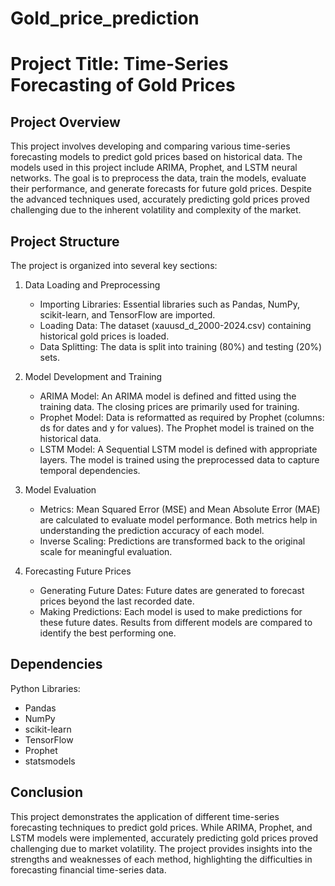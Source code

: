 # Gold_price_prediction
# Project Title: Time-Series Forecasting of Gold Prices

## Project Overview
This project involves developing and comparing various time-series forecasting models to predict gold prices based on historical data. The models used in this project include ARIMA, Prophet, and LSTM neural networks. The goal is to preprocess the data, train the models, evaluate their performance, and generate forecasts for future gold prices. Despite the advanced techniques used, accurately predicting gold prices proved challenging due to the inherent volatility and complexity of the market.

## Project Structure
The project is organized into several key sections:

1. Data Loading and Preprocessing
    - Importing Libraries: Essential libraries such as Pandas, NumPy, scikit-learn, and TensorFlow are imported.
    - Loading Data: The dataset (xauusd_d_2000-2024.csv) containing historical gold prices is loaded.
    - Data Splitting: The data is split into training (80%) and testing (20%) sets.

2. Model Development and Training
    - ARIMA Model: An ARIMA model is defined and fitted using the training data. The closing prices are primarily used for training.
    - Prophet Model: Data is reformatted as required by Prophet (columns: ds for dates and y for values). The Prophet model is trained on the historical data.
    - LSTM Model: A Sequential LSTM model is defined with appropriate layers. The model is trained using the preprocessed data to capture temporal dependencies.

3. Model Evaluation
    - Metrics: Mean Squared Error (MSE) and Mean Absolute Error (MAE) are calculated to evaluate model performance. Both metrics help in understanding the prediction accuracy of each model.
    - Inverse Scaling: Predictions are transformed back to the original scale for meaningful evaluation.

4. Forecasting Future Prices
    - Generating Future Dates: Future dates are generated to forecast prices beyond the last recorded date.
    - Making Predictions: Each model is used to make predictions for these future dates. Results from different models are compared to identify the best performing one.

## Dependencies
Python Libraries:
- Pandas
- NumPy
- scikit-learn
- TensorFlow
- Prophet
- statsmodels

## Conclusion
This project demonstrates the application of different time-series forecasting techniques to predict gold prices. While ARIMA, Prophet, and LSTM models were implemented, accurately predicting gold prices proved challenging due to market volatility. The project provides insights into the strengths and weaknesses of each method, highlighting the difficulties in forecasting financial time-series data.
